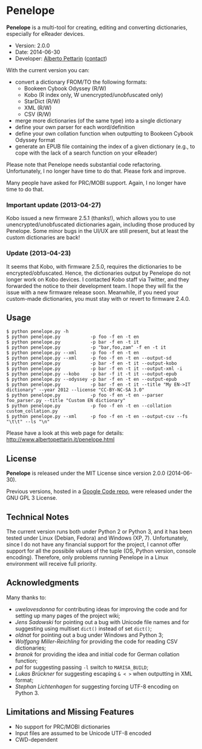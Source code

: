 # Penelope

**Penelope** is a multi-tool for creating, editing and converting dictionaries, especially for eReader devices.

* Version: 2.0.0
* Date: 2014-06-30
* Developer: [Alberto Pettarin](http://www.albertopettarin.it/) ([contact](http://www.albertopettarin.it/contact.html))

With the current version you can:

* convert a dictionary FROM/TO the following formats:
    * Bookeen Cybook Odyssey (R/W)
    * Kobo (R index only, W unencrypted/unobfuscated only)
    * StarDict (R/W)
    * XML (R/W)
    * CSV (R/W)
* merge more dictionaries (of the same type) into a single dictionary
* define your own parser for each word/definition
* define your own collation function when outputting to Bookeen Cybook Odyssey format
* generate an EPUB file containing the index of a given dictionary (e.g., to cope with the lack of a search function on your eReader)

Please note that Penelope needs substantial code refactoring.
Unfortunately, I no longer have time to do that.
Please fork and improve.

Many people have asked for PRC/MOBI support.
Again, I no longer have time to do that.


### Important update (2013-04-27)

Kobo issued a new firmware 2.5.1 (thanks!), which allows you to use unencrypted/unobfuscated dictionaries again, including those produced by Penelope. Some minor bugs in the UI/UX are still present, but at least the custom dictionaries are back!


### Update (2013-04-23)

It seems that Kobo, with firmware 2.5.0, requires the dictionaries to be encrypted/obfuscated. Hence, the dictionaries output by Penelope do not longer work on Kobo devices. I contacted Kobo staff via Twitter, and they forwarded the notice to their development team. I hope they will fix the issue with a new firmware release soon. Meanwhile, if you need your custom-made dictionaries, you must stay with or revert to firmware 2.4.0. 


## Usage

```
$ python penelope.py -h
$ python penelope.py           -p foo -f en -t en
$ python penelope.py           -p bar -f en -t it
$ python penelope.py           -p "bar,foo,zam" -f en -t it
$ python penelope.py --xml     -p foo -f en -t en
$ python penelope.py --xml     -p foo -f en -t en --output-sd
$ python penelope.py           -p bar -f en -t it --output-kobo
$ python penelope.py           -p bar -f en -t it --output-xml -i
$ python penelope.py --kobo    -p bar -f it -t it --output-epub
$ python penelope.py --odyssey -p bar -f en -t en --output-epub
$ python penelope.py           -p bar -f en -t it --title "My EN->IT dictionary" --year 2012 --license "CC-BY-NC-SA 3.0"
$ python penelope.py           -p foo -f en -t en --parser foo_parser.py --title "Custom EN dictionary"
$ python penelope.py           -p foo -f en -t en --collation custom_collation.py
$ python penelope.py --xml     -p foo -f en -t en --output-csv --fs "\t\t" --ls "\n" 
```

Please have a look at this web page for details:
http://www.albertopettarin.it/penelope.html

## License

**Penelope** is released under the MIT License since version 2.0.0 (2014-06-30).

Previous versions, hosted in a [Google Code repo](http://code.google.com/p/penelope-dictionary-converter/),
were released under the GNU GPL 3 License.


## Technical Notes

The current version runs both under Python 2 or Python 3,
and it has been tested under Linux (Debian, Fedora) and Windows (XP, 7).
Unfortunately, since I do not have any financial support for the project,
I cannot offer support for all the possibile
values of the tuple (OS, Python version, console encoding).
Therefore, only problems running Penelope in a Linux environment
will receive full priority.


## Acknowledgments 

Many thanks to:

* _uwelovesdonna_ for contributing ideas for improving the code and for setting up many pages of the project wiki;
* _Jens Sadowski_ for pointing out a bug with Unicode file names and for suggesting using multiset `dict()` instead of set `dict()`;
* _oldnat_ for pointing out a bug under Windows and Python 3;
* _Wolfgang Miller-Reichling_ for providing the code for reading CSV dictionaries;
* _branok_ for providing the idea and initial code for German collation function;
* _pal_ for suggesting passing `-l` switch to `MARISA_BUILD`;
* _Lukas Brückner_ for suggesting escaping `& < >` when outputting in XML format;
* _Stephan Lichtenhagen_ for suggesting forcing UTF-8 encoding on Python 3.


## Limitations and Missing Features 

* No support for PRC/MOBI dictionaries 
* Input files are assumed to be Unicode UTF-8 encoded
* CWD-dependent 

